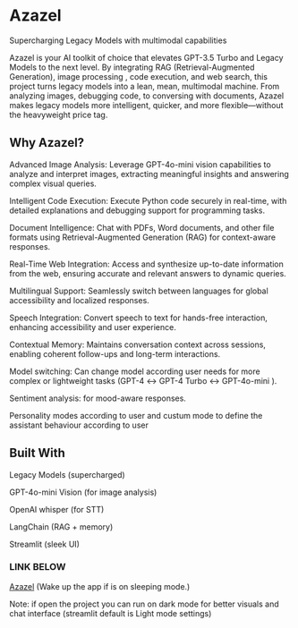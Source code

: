# Azazel  

Supercharging Legacy Models with multimodal capabilities

Azazel is your AI toolkit of choice that elevates GPT-3.5 Turbo and Legacy Models to the next level. By integrating RAG (Retrieval-Augmented Generation), image processing , code execution, and web search, this project turns legacy models into a lean, mean, multimodal machine. From analyzing images, debugging code, to conversing with documents, Azazel makes legacy
models more intelligent, quicker, and more flexible—without the heavyweight price tag. 

## Why Azazel?

Advanced Image Analysis: Leverage GPT-4o-mini vision capabilities to analyze and interpret images, extracting meaningful insights and answering complex visual queries.

Intelligent Code Execution: Execute Python code securely in real-time, with detailed explanations and debugging support for programming tasks.

Document Intelligence: Chat with PDFs, Word documents, and other file formats using Retrieval-Augmented Generation (RAG) for context-aware responses.

Real-Time Web Integration: Access and synthesize up-to-date information from the web, ensuring accurate and relevant answers to dynamic queries.

Multilingual Support: Seamlessly switch between languages for global accessibility and localized responses.

Speech Integration: Convert speech to text for hands-free interaction, enhancing accessibility and user experience.

Contextual Memory: Maintains conversation context across sessions, enabling coherent follow-ups and long-term interactions.

Model switching: Can change model according user needs for more complex or lightweight tasks (GPT-4 ↔ GPT-4 Turbo ↔ GPT-4o-mini ).

Sentiment analysis: for mood-aware responses.

Personality modes according to user and custum mode to define the assistant behaviour according to user

## Built With

Legacy Models (supercharged)

GPT-4o-mini Vision (for image analysis)

OpenAI whisper (for STT)

LangChain (RAG + memory)

Streamlit (sleek UI)

### LINK BELOW

[Azazel](https://azazel.streamlit.app/)   (Wake up the app if is on sleeping mode.)

Note: if open the project you can run on dark mode for better visuals and chat interface (streamlit default is Light mode settings)







